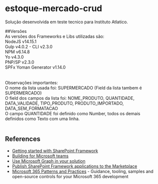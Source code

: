 # estoque-mercado-crud

Solução desenvolvida em teste tecnico para Instituto Atlatico.

##Versões <br>
As versões dos Frameworks e Libs utilizadas são: <br>
NodeJS v14.15.1<br>
Gulp v4.0.2 - CLI v2.3.0<br>
NPM v6.14.8<br>
Yo v4.3.0<br>
PNP/SP v2.3.0<br>
SPFx Yoman Generator v1.14.0<br>
<br><br>
Observações importantes: <br>
O nome da lista usada foi: SUPERMERCADO (Field da lista tambem é SUPERMERCADO) <br>
O field dos campos da lista foi: NOME_PRODUTO, QUANTIDADE, DATA_VALIDADE, TIPO_PRODUTO, PRODUTO_IMPORTADO, DATA_SEM_FORMATACAO<br>
O campo QUANTIDADE foi definido como Number, todos os demais definidos como Texto com uma linha.<br><br>

## References

- [Getting started with SharePoint Framework](https://docs.microsoft.com/en-us/sharepoint/dev/spfx/set-up-your-developer-tenant)
- [Building for Microsoft teams](https://docs.microsoft.com/en-us/sharepoint/dev/spfx/build-for-teams-overview)
- [Use Microsoft Graph in your solution](https://docs.microsoft.com/en-us/sharepoint/dev/spfx/web-parts/get-started/using-microsoft-graph-apis)
- [Publish SharePoint Framework applications to the Marketplace](https://docs.microsoft.com/en-us/sharepoint/dev/spfx/publish-to-marketplace-overview)
- [Microsoft 365 Patterns and Practices](https://aka.ms/m365pnp) - Guidance, tooling, samples and open-source controls for your Microsoft 365 development
